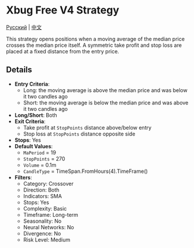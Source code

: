 # Xbug Free V4 Strategy
[Русский](README_ru.md) | [中文](README_cn.md)

This strategy opens positions when a moving average of the median price crosses the median price itself. A symmetric take profit and stop loss are placed at a fixed distance from the entry price.

## Details

- **Entry Criteria**:
  - Long: the moving average is above the median price and was below it two candles ago
  - Short: the moving average is below the median price and was above it two candles ago
- **Long/Short**: Both
- **Exit Criteria**:
  - Take profit at `StopPoints` distance above/below entry
  - Stop loss at `StopPoints` distance opposite side
- **Stops**: Yes
- **Default Values**:
  - `MaPeriod` = 19
  - `StopPoints` = 270
  - `Volume` = 0.1m
  - `CandleType` = TimeSpan.FromHours(4).TimeFrame()
- **Filters**:
  - Category: Crossover
  - Direction: Both
  - Indicators: SMA
  - Stops: Yes
  - Complexity: Basic
  - Timeframe: Long-term
  - Seasonality: No
  - Neural Networks: No
  - Divergence: No
  - Risk Level: Medium
